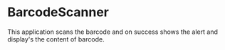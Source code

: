 # BarcodeScanner
This application scans the barcode and on success shows the alert and display's the content of barcode.
